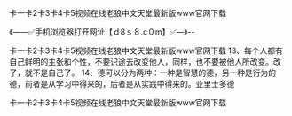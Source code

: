 卡一卡2卡3卡4卡5视频在线老狼中文天堂最新版www官网下载

《——✅手机浏览器打开网沚【ｄ8ｓ８.c０m】✅—》--

卡一卡2卡3卡4卡5视频在线老狼中文天堂最新版www官网下载	13、每个人都有自己鲜明的主张和个性，不要识途去改变他人，同样，也不要被他人所改变。改了，就不是自己了。
	14、德可以分为两种：一种是智慧的德，另一种是行为的德，前者是从学习中得来的，后者是从实践中得来的。亚里士多德





卡一卡2卡3卡4卡5视频在线老狼中文天堂最新版www官网下载
